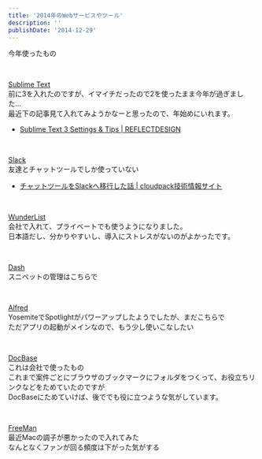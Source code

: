 ```yaml
---
title: '2014年のWebサービスやツール'
description: ''
publishDate: '2014-12-29'
---
```


<p>今年使ったもの</p>
<p>&nbsp;</p>
<p><a href="http://www.sublimetext.com/">Sublime Text</a><br>
前に3を入れたのですが、イマイチだったので2を使ったまま今年が過ぎました…<br>
最近下の記事見て入れてみようかなーと思ったので、年始めにいれます。</p>
<ul>
<li><a href="http://re-dzine.net/2014/12/st3-settings-and-tips/">Sublime Text 3 Settings &amp; Tips | REFLECTDESIGN</a></li>
</ul>
<p>&nbsp;</p>
<p><a href="https://slack.com/">Slack</a><br>
友達とチャットツールでしか使っていない</p>
<ul>
<li><a href="http://blog.cloudpack.jp/2014/11/20/migrating-chat-tool-to-slack/">チャットツールをSlackへ移行した話 | cloudpack技術情報サイト</a></li>
</ul>
<p>&nbsp;</p>
<p><a href="https://www.wunderlist.com/ja/">WunderList</a><br>
会社で入れて、プライベートでも使うようになりました。<br>
日本語だし、分かりやすいし、導入にストレスがないのがよかったです。</p>
<p>&nbsp;</p>
<p><a href="http://kapeli.com/dash">Dash</a><br>
スニペットの管理はこちらで</p>
<p>&nbsp;</p>
<p><a href="http://www.alfredapp.com/">Alfred</a><br>
YosemiteでSpotlightがパワーアップしたようでしたが、まだこちらで<br>
ただアプリの起動がメインなので、もう少し使いこなしたい</p>
<p>&nbsp;</p>
<p><a href="https://docbase.io/">DocBase</a><br>
これは会社で使ったもの<br>
これまで案件ごとにブラウザのブックマークにフォルダをつくって、お役立ちリンクなどをためていたのですが<br>
DocBaseにためていけば、後ででも役に立つような気がしています。</p>
<p>&nbsp;</p>
<p><a href="https://itunes.apple.com/us/app/freeman/id510934532">FreeMan</a><br>
最近Macの調子が悪かったので入れてみた<br>
なんとなくファンが回る頻度は下がった気がする</p>

